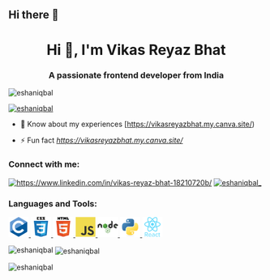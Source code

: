 ## Hi there 👋
<h1 align="center">Hi 👋, I'm Vikas Reyaz Bhat</h1>
<h3 align="center">A passionate frontend developer from India</h3>

<p align="left"> <img src="https://komarev.com/ghpvc/?username=eshaniqbal&label=Profile%20views&color=0e75b6&style=flat" alt="eshaniqbal" /> </p>

<p align="left"> <a href="https://github.com/ryo-ma/github-profile-trophy"><img src="https://github-profile-trophy.vercel.app/?username=eshaniqbal" alt="eshaniqbal" /></a> </p>

- 📄 Know about my experiences [https://vikasreyazbhat.my.canva.site/)

- ⚡ Fun fact *https://vikasreyazbhat.my.canva.site/*

<h3 align="left">Connect with me:</h3>
<p align="left">
<a href="[https://linkedin.com/in/https://www.linkedin.com/in/eshan-iqbal-a8678b252/](https://www.linkedin.com/in/vikas-reyaz-bhat-18210720b/)" target="blank"><img align="center" src="https://raw.githubusercontent.com/rahuldkjain/github-profile-readme-generator/master/src/images/icons/Social/linked-in-alt.svg" alt="https://www.linkedin.com/in/vikas-reyaz-bhat-18210720b/" height="30" width="40" /></a>
<a href="https://instagram.com/eshaniqbal_" target="blank"><img align="center" src="https://raw.githubusercontent.com/rahuldkjain/github-profile-readme-generator/master/src/images/icons/Social/instagram.svg" alt="eshaniqbal_" height="30" width="40" /></a>
</p>

<h3 align="left">Languages and Tools:</h3>
<p align="left"> <a href="https://www.cprogramming.com/" target="_blank" rel="noreferrer"> <img src="https://raw.githubusercontent.com/devicons/devicon/master/icons/c/c-original.svg" alt="c" width="40" height="40"/> </a> <a href="https://www.w3schools.com/css/" target="_blank" rel="noreferrer"> <img src="https://raw.githubusercontent.com/devicons/devicon/master/icons/css3/css3-original-wordmark.svg" alt="css3" width="40" height="40"/> </a> <a href="https://www.w3.org/html/" target="_blank" rel="noreferrer"> <img src="https://raw.githubusercontent.com/devicons/devicon/master/icons/html5/html5-original-wordmark.svg" alt="html5" width="40" height="40"/> </a> <a href="https://developer.mozilla.org/en-US/docs/Web/JavaScript" target="_blank" rel="noreferrer"> <img src="https://raw.githubusercontent.com/devicons/devicon/master/icons/javascript/javascript-original.svg" alt="javascript" width="40" height="40"/> </a> <a href="https://nodejs.org" target="_blank" rel="noreferrer"> <img src="https://raw.githubusercontent.com/devicons/devicon/master/icons/nodejs/nodejs-original-wordmark.svg" alt="nodejs" width="40" height="40"/> </a> <a href="https://www.python.org" target="_blank" rel="noreferrer"> <img src="https://raw.githubusercontent.com/devicons/devicon/master/icons/python/python-original.svg" alt="python" width="40" height="40"/> </a> <a href="https://reactjs.org/" target="_blank" rel="noreferrer"> <img src="https://raw.githubusercontent.com/devicons/devicon/master/icons/react/react-original-wordmark.svg" alt="react" width="40" height="40"/> </a> </p>

<p><img align="left" src="https://github-readme-stats.vercel.app/api/top-langs?username=eshaniqbal&show_icons=true&locale=en&layout=compact" alt="eshaniqbal" /></p>

<p>&nbsp;<img align="center" src="https://github-readme-stats.vercel.app/api?username=eshaniqbal&show_icons=true&locale=en" alt="eshaniqbal" /></p>

<p><img align="center" src="https://github-readme-streak-stats.herokuapp.com/?user=eshaniqbal&" alt="eshaniqbal" /></p>


